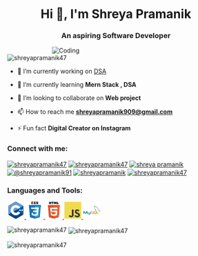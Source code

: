 <h1 align="center">Hi 👋, I'm Shreya Pramanik</h1>
<h3 align="center">An aspiring Software Developer</h3>
<img align="right" alt="Coding" width="400" src="https://camo.githubusercontent.com/5ff9182d12e799168a3bb67b88df7388ae08ede3/68747470733a2f2f6d69726f2e6d656469756d2e636f6d2f6d61782f3837352f312a7164415731546a434e353768316c6275757a766368672e676966">

<p align="left"> <img src="https://komarev.com/ghpvc/?username=shreyapramanik47&label=Profile%20views&color=0e75b6&style=flat" alt="shreyapramanik47" /> </p>

- 🔭 I’m currently working on [DSA](https://auth.geeksforgeeks.org/user/shreyapramanik47/practice)

- 🌱 I’m currently learning **Mern Stack , DSA**

- 👯 I’m looking to collaborate on **Web project**

- 📫 How to reach me **shreyapramanik909@gmail.com**

- ⚡ Fun fact **Digital Creator on Instagram**

<h3 align="left">Connect with me:</h3>
<p align="left">
<a href="https://linkedin.com/in/shreyapramanik47" target="blank"><img align="center" src="https://raw.githubusercontent.com/rahuldkjain/github-profile-readme-generator/master/src/images/icons/Social/linked-in-alt.svg" alt="shreyapramanik47" height="30" width="40" /></a>
<a href="https://instagram.com/shreyapramanik47" target="blank"><img align="center" src="https://raw.githubusercontent.com/rahuldkjain/github-profile-readme-generator/master/src/images/icons/Social/instagram.svg" alt="shreyapramanik47" height="30" width="40" /></a>
<a href="https://www.youtube.com/c/shreya pramanik" target="blank"><img align="center" src="https://raw.githubusercontent.com/rahuldkjain/github-profile-readme-generator/master/src/images/icons/Social/youtube.svg" alt="shreya pramanik" height="30" width="40" /></a>
<a href="https://www.hackerrank.com/@shreyapramanik91" target="blank"><img align="center" src="https://raw.githubusercontent.com/rahuldkjain/github-profile-readme-generator/master/src/images/icons/Social/hackerrank.svg" alt="@shreyapramanik91" height="30" width="40" /></a>
<a href="https://www.leetcode.com/shreyapramanik" target="blank"><img align="center" src="https://raw.githubusercontent.com/rahuldkjain/github-profile-readme-generator/master/src/images/icons/Social/leet-code.svg" alt="shreyapramanik" height="30" width="40" /></a>
<a href="https://auth.geeksforgeeks.org/user/shreyapramanik47" target="blank"><img align="center" src="https://raw.githubusercontent.com/rahuldkjain/github-profile-readme-generator/master/src/images/icons/Social/geeks-for-geeks.svg" alt="shreyapramanik47" height="30" width="40" /></a>
</p>

<h3 align="left">Languages and Tools:</h3>
<p align="left"> <a href="https://www.w3schools.com/cpp/" target="_blank" rel="noreferrer"> <img src="https://raw.githubusercontent.com/devicons/devicon/master/icons/cplusplus/cplusplus-original.svg" alt="cplusplus" width="40" height="40"/> </a> <a href="https://www.w3schools.com/css/" target="_blank" rel="noreferrer"> <img src="https://raw.githubusercontent.com/devicons/devicon/master/icons/css3/css3-original-wordmark.svg" alt="css3" width="40" height="40"/> </a> <a href="https://www.w3.org/html/" target="_blank" rel="noreferrer"> <img src="https://raw.githubusercontent.com/devicons/devicon/master/icons/html5/html5-original-wordmark.svg" alt="html5" width="40" height="40"/> </a> <a href="https://developer.mozilla.org/en-US/docs/Web/JavaScript" target="_blank" rel="noreferrer"> <img src="https://raw.githubusercontent.com/devicons/devicon/master/icons/javascript/javascript-original.svg" alt="javascript" width="40" height="40"/> </a> <a href="https://www.mysql.com/" target="_blank" rel="noreferrer"> <img src="https://raw.githubusercontent.com/devicons/devicon/master/icons/mysql/mysql-original-wordmark.svg" alt="mysql" width="40" height="40"/> </a> </p>

<p><img align="left" src="https://github-readme-stats.vercel.app/api/top-langs?username=shreyapramanik47&show_icons=true&locale=en&layout=compact" alt="shreyapramanik47" /></p>

<p>&nbsp;<img align="center" src="https://github-readme-stats.vercel.app/api?username=shreyapramanik47&show_icons=true&locale=en" alt="shreyapramanik47" /></p>

<p><img align="center" src="https://github-readme-streak-stats.herokuapp.com/?user=shreyapramanik47&" alt="shreyapramanik47" /></p>
